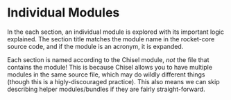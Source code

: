 # Individual Modules
In the each section, an individual module is explored with its important logic explained.
The section title matches the module name in the rocket-core source code, and if the module is an acronym, it is expanded.

<div class="warning">
Each section is named according to the Chisel module, <em>not</em> the file that contains the module!
This is because Chisel allows you to have multiple modules in the same source file, which may do wildly different things (though this is a higly-discouraged practice).
This also means we can skip describing helper modules/bundles if they are fairly straight-forward.
</div>
